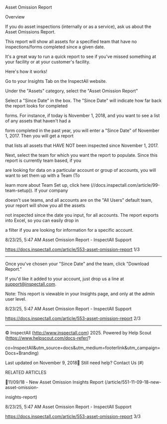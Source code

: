 Asset Omission Report

Overview

If you do asset inspections (internally or as a service), ask us about the Asset Omissions Report.

This report will show all assets for a specified team that have no inspections/forms completed since a given date.

It's a great way to run a quick report to see if you've missed something at your facility or at your customer's facility.

Here's how it works!

Go to your Insights Tab on the InspectAll website.

Under the "Assets" category, select the "Asset Omission Report"

Select a "Since Date" in the box.  The "Since Date" will indicate how far back the report looks for completed

forms.  For instance, if today is November 1, 2018, and you want to see a list of any assets that haven't had a

form completed in the past year, you will enter a "Since Date" of November 1, 2017.  Then you will get a report

that lists all assets that HAVE NOT been inspected since November 1, 2017.

Next, select the team for which you want the report to populate.  Since this report is currently team based, if you

are looking for data on a particular account or group of accounts, you will want to set them up with a Team (To

learn more about Team Set up, click here (//docs.inspectall.com/article/99-team-setup)).  If your company

doesn't use teams, and all accounts are on the "All Users" default team, your report will show you all the assets

not inspected since the date you input, for all accounts.  The report exports into Excel, so you can easily drop in

a filter if you are looking for information for a specific account.

8/23/25, 5:47 AM Asset Omission Report - InspectAll Support

https://docs.inspectall.com/article/553-asset-omission-report 1/3


---

Once you've chosen your "Since Date" and the team, click "Download Report."

If you'd like it added to your account, just drop us a line at support@inspectall.com.

Note:  This report is viewable in your Insights page, and only at the admin user level.

8/23/25, 5:47 AM Asset Omission Report - InspectAll Support

https://docs.inspectall.com/article/553-asset-omission-report 2/3


---

© InspectAll (http://www.inspectall.com) 2025. Powered by Help Scout (https://www.helpscout.com/docs-refer/?

co=InspectAll&utm_source=docs&utm_medium=footerlink&utm_campaign=Docs+Branding)

Last updated on November 9, 2018 Still need help? Contact Us (#)

RELATED ARTICLES

11/09/18 - New Asset Omission Insights Report (/article/551-11-09-18-new-asset-omission-

insights-report)

8/23/25, 5:47 AM Asset Omission Report - InspectAll Support

https://docs.inspectall.com/article/553-asset-omission-report 3/3


